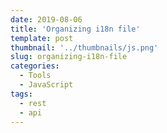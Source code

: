 ```yaml
---
date: 2019-08-06
title: 'Organizing i18n file'
template: post
thumbnail: '../thumbnails/js.png'
slug: organizing-i18n-file
categories:
  - Tools
  - JavaScript
tags:
  - rest
  - api
---
```


